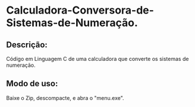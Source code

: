 # Calculadora-Conversora-de-Sistemas-de-Numeração.

<h2> Descrição: </h2>

<p>Código em Linguagem C de uma calculadora que converte os sistemas de numeração.<p/>

<h2> Modo de uso: </h2>

<p> Baixe o Zip, descompacte, e abra o "menu.exe".</p>
